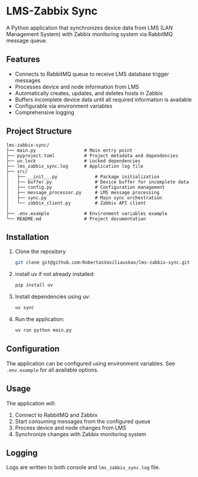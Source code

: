 # LMS-Zabbix Sync

A Python application that synchronizes device data from LMS (LAN Management System) with Zabbix monitoring system via
RabbitMQ message queue.

## Features

- Connects to RabbitMQ queue to receive LMS database trigger messages
- Processes device and node information from LMS
- Automatically creates, updates, and deletes hosts in Zabbix
- Buffers incomplete device data until all required information is available
- Configurable via environment variables
- Comprehensive logging

## Project Structure

```
lms-zabbix-sync/
├── main.py                  # Main entry point
├── pyproject.toml           # Project metadata and dependencies
├── uv.lock                  # Locked dependencies
├── lms_zabbix_sync.log      # Application log file
├── src/
│   ├── __init__.py              # Package initialization
│   ├── buffer.py                # Device buffer for incomplete data
│   ├── config.py                # Configuration management
│   ├── message_processor.py     # LMS message processing
│   ├── sync.py                  # Main sync orchestration
│   └── zabbix_client.py         # Zabbix API client
│   
├── .env.example             # Environment variables example
└── README.md                # Project documentation
```

## Installation

1. Clone the repository
    ```bash
    git clone git@github.com:RobertasVasiliauskas/lms-zabbix-sync.git
   ```
2. install uv if not already installed:
   ```bash
   pip install uv
   ```
3. Install dependencies using uv:
   ```bash
   uv sync
   ```
4. Run the application:
   ```bash
   uv run python main.py
   ```

## Configuration

The application can be configured using environment variables. See `.env.example` for all available options.

## Usage

The application will:

1. Connect to RabbitMQ and Zabbix
2. Start consuming messages from the configured queue
3. Process device and node changes from LMS
4. Synchronize changes with Zabbix monitoring system

## Logging

Logs are written to both console and `lms_zabbix_sync.log` file.
